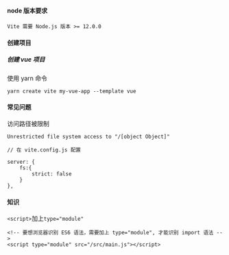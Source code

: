 #### node 版本要求

```
Vite 需要 Node.js 版本 >= 12.0.0
```

#### 创建项目

##### 创建 vue 项目

使用 yarn 命令

```
yarn create vite my-vue-app --template vue
```

#### 常见问题

访问路径被限制

```
Unrestricted file system access to "/[object Object]"
```

```
// 在 vite.config.js 配置

server: {
	fs:{
		strict: false
	}
},
```

#### 知识

`<script>`加上`type="module"`

```
<!-- 要想浏览器识别 ES6 语法，需要加上 type="module", 才能识别 import 语法 -->
<script type="module" src="/src/main.js"></script>
```


